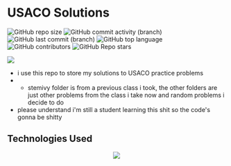 # USACO Solutions

![GitHub repo size](https://img.shields.io/github/repo-size/Ray0716/usaco-solutions?style=for-the-badge&logo=github&logoColor=white&color=teal)
![GitHub commit activity (branch)](https://img.shields.io/github/commit-activity/t/Ray0716/usaco-solutions?style=for-the-badge&logo=git&logoColor=white&color=orange)
![GitHub last commit (branch)](https://img.shields.io/github/last-commit/Ray0716/usaco-solutions/master?style=for-the-badge&logo=commit&logoColor=white)
![GitHub top language](https://img.shields.io/github/languages/top/Ray0716/usaco-solutions?style=for-the-badge&logo=python&logoColor=white)
![GitHub contributors](https://img.shields.io/github/contributors/Ray0716/usaco-solutions?style=for-the-badge&color=red)
![GitHub Repo stars](https://img.shields.io/github/stars/Ray0716/usaco-solutions?style=for-the-badge)

![](http://github-profile-summary-cards.vercel.app/api/cards/productive-time?username=Ray0716&theme=transparent&utcOffset=8)

* i use this repo to store my solutions to USACO practice problems
* * stemivy folder is from a previous class i took, the other folders are just other problems from the class i take now and random problems i decide to do
* please understand i'm still a student learning this shit so the code's gonna be shitty







## Technologies Used

<p align="center">
  <a href="https://skillicons.dev">
    <img src="https://skillicons.dev/icons?i=py,vscode,stackoverflow,git,github,md," />
  </a>
</p>
